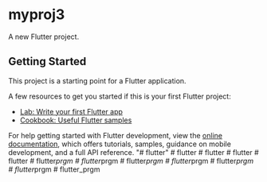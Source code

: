 # myproj3

A new Flutter project.

## Getting Started

This project is a starting point for a Flutter application.

A few resources to get you started if this is your first Flutter project:

- [Lab: Write your first Flutter app](https://docs.flutter.dev/get-started/codelab)
- [Cookbook: Useful Flutter samples](https://docs.flutter.dev/cookbook)

For help getting started with Flutter development, view the
[online documentation](https://docs.flutter.dev/), which offers tutorials,
samples, guidance on mobile development, and a full API reference.
"# flutter" 
#   f l u t t e r  
 #   f l u t t e r  
 #   f l u t t e r  
 #   f l u t t e r  
 #   f l u t t e r _ p r g m  
 #   f l u t t e r _ p r g m  
 #   f l u t t e r _ p r g m  
 #   f l u t t e r _ p r g m  
 #   f l u t t e r _ p r g m  
 #   f l u t t e r _ p r g m  
 #   f l u t t e r _ p r g m  
 